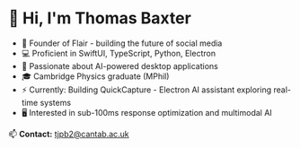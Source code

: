 # 👋 Hi, I'm Thomas Baxter

- 🚀 Founder of Flair - building the future of social media
- 💻 Proficient in SwiftUI, TypeScript, Python, Electron  
- 🤖 Passionate about AI-powered desktop applications
- 🎓 Cambridge Physics graduate (MPhil)
- ⚡ Currently: Building QuickCapture - Electron AI assistant exploring real-time systems
- 🖥️ Interested in sub-100ms response optimization and multimodal AI

📫 **Contact:** tjpb2@cantab.ac.uk

<!---
tjbaxter/tjbaxter is a ✨ special ✨ repository because its `README.md` (this file) appears on your GitHub profile.
You can click the Preview link to take a look at your changes.
--->
